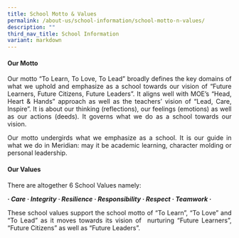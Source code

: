 ```yaml
---
title: School Motto & Values
permalink: /about-us/school-information/school-motto-n-values/
description: ""
third_nav_title: School Information
variant: markdown
---
```

#### Our Motto

<p align="justify">Our motto “To Learn, To Love, To Lead” broadly defines the key domains of what we uphold and emphasize as a school towards our vision of “Future Learners, Future Citizens, Future Leaders”. It aligns well with MOE’s “Head, Heart &amp; Hands” approach as well as the teachers’ vision of “Lead, Care, Inspire”. It is about our thinking (reflections), our feelings (emotions) as well as our actions (deeds). It governs what we do as a school towards our vision.</p>

<p align="justify">Our motto undergirds what we emphasize as a school. It is our guide in what we do in Meridian: may it be academic learning, character molding or personal leadership.</p>

#### Our Values
There are altogether 6 School Values namely:

_**· Care · Integrity · Resilience  · Responsibility · Respect ·&nbsp;Teamwork ·**_

<p align="justify">These school values support the school motto of “To Learn”, “To Love” and “To Lead” as it moves towards its vision of&nbsp; nurturing “Future Learners”, “Future Citizens” as well as “Future Leaders”.</p>
